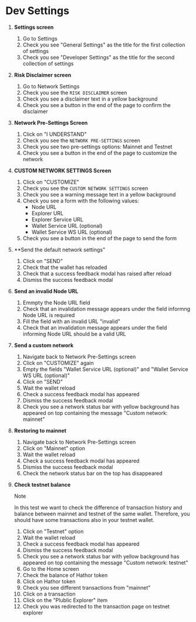 # Dev Settings

1. **Settings screen**
    1. Go to Settings
    1. Check you see "General Settings" as the title for the first collection of settings
    1. Check you see "Developer Settings" as the title for the second collection of settings

1. **Risk Disclaimer screen**
    1. Go to Network Settings
    1. Check you see the `RISK DISCLAIMER` screen
    1. Check you see a disclaimer text in a yellow background
    1. Check you see a button in the end of the page to confirm the disclaimer

1. **Network Pre-Settings Screen**
    1. Click on "I UNDERSTAND"
    1. Check you see the `NETWORK PRE-SETTINGS` screen
    1. Check you see two pre-settings options: Mainnet and Testnet
    1. Check you see a button in the end of the page to customize the network

1. **CUSTOM NETWORK SETTINGS Screen**
    1. Click on "CUSTOMIZE"
    1. Check you see the `CUSTOM NETWORK SETTINGS` screen
    1. Check you see a warning message text in a yellow background
    1. Check you see a form with the following values:
        - Node URL
        - Explorer URL
        - Explorer Service URL
        - Wallet Service URL (optional)
        - Wallet Service WS URL (optional)
    1. Check you see a button in the end of the page to send the form

1. **Send the default network settings"
    1. Click on "SEND"
    1. Check that the wallet has reloaded
    1. Check that a success feedback modal has raised after reload
    1. Dismiss the success feedback modal

1. **Send an invalid Node URL**
    1. Emmpty the Node URL field
    1. Check that an invalidation message appears under the field informng Node URL is required
    1. Fill the field with an invalid URL "invalid"
    1. Check that an invalidation message appears under the field informing Node URL should be a valid URL

1. **Send a custom network**
    1. Navigate back to Network Pre-Settings screen
    1. Click on "CUSTOMIZE" again
    1. Empty the fields "Wallet Service URL (optional)" and "Wallet Service WS URL (optional)"
    1. Click on "SEND"
    1. Wait the wallet reload
    1. Check a success feedback modal has appeared
    1. Dismiss the success feedback modal
    1. Check you see a network status bar with yellow background has appeared on top containing the message "Custom network: mainnet"

1. **Restoring to mainnet**
    1. Navigate back to Network Pre-Settings screen
    1. Click on "Mainnet" option
    1. Wait the wallet reload
    1. Check a success feedback modal has appeared
    1. Dismiss the success feedback modal
    1. Check the network status bar on the top has disappeared

1. **Check testnet balance**
    >[!NOTE]
    >In this test we want to check the difference of transaction history and balance between mainnet and testnet of the same wallet. Therefore, you should have some transactions also in your testnet wallet.

    1. Click on "Testnet" option
    1. Wait the wallet reload
    1. Check a success feedback modal has appeared
    1. Dismiss the success feedback modal
    1. Check you see a network status bar with yellow background has appeared on top containing the message "Custom network: testnet"
    1. Go to the Home screen
    1. Check the balance of Hathor token
    1. Click on Hathor token
    1. Check you see different transactions from "mainnet"
    1. Click on a transaction
    1. Click on the "Plublic Explorer" item
    1. Check you was redirected to the transaction page on testnet explorer



